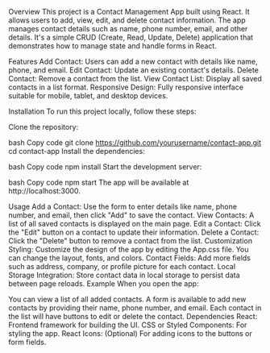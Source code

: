 Overview
This project is a Contact Management App built using React. It allows users to add, view, edit, and delete contact information. The app manages contact details such as name, phone number, email, and other details. It's a simple CRUD (Create, Read, Update, Delete) application that demonstrates how to manage state and handle forms in React.

Features
Add Contact: Users can add a new contact with details like name, phone, and email.
Edit Contact: Update an existing contact's details.
Delete Contact: Remove a contact from the list.
View Contact List: Display all saved contacts in a list format.
Responsive Design: Fully responsive interface suitable for mobile, tablet, and desktop devices.

Installation
To run this project locally, follow these steps:

Clone the repository:

bash
Copy code
git clone https://github.com/yourusername/contact-app.git
cd contact-app
Install the dependencies:

bash
Copy code
npm install
Start the development server:

bash
Copy code
npm start
The app will be available at http://localhost:3000.

Usage
Add a Contact: Use the form to enter details like name, phone number, and email, then click "Add" to save the contact.
View Contacts: A list of all saved contacts is displayed on the main page.
Edit a Contact: Click the "Edit" button on a contact to update their information.
Delete a Contact: Click the "Delete" button to remove a contact from the list.
Customization
Styling: Customize the design of the app by editing the App.css file. You can change the layout, fonts, and colors.
Contact Fields: Add more fields such as address, company, or profile picture for each contact.
Local Storage Integration: Store contact data in local storage to persist data between page reloads.
Example
When you open the app:

You can view a list of all added contacts.
A form is available to add new contacts by providing their name, phone number, and email.
Each contact in the list will have buttons to edit or delete the contact.
Dependencies
React: Frontend framework for building the UI.
CSS or Styled Components: For styling the app.
React Icons: (Optional) For adding icons to the buttons or form fields.

